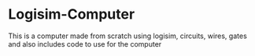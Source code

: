 # Logisim-Computer
This is a computer made from scratch using logisim, circuits, wires, gates and also includes code to use for the computer
